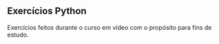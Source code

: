 ## Exercícios Python 
Exercícios feitos durante o curso em vídeo com o propósito para fins de estudo.
